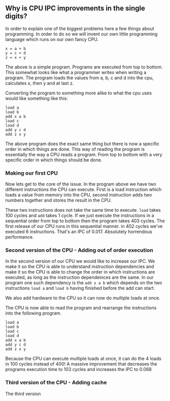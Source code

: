 ## Why is CPU IPC improvements in the single digits?

In order to explain one of the biggest problems here a few things about programming. In order to do so we will invent
our own little programming language which runs on our own fancy CPU.


```
x = a + b
y = c + d
z = x + y
```

The above is a simple program. Programs are executed from top to bottom. This somewhat looks like what a programmer writes when writing a program.
The program loads the values from a, b, c and d into the cpu, calculates x, then y and at last z.

Converting the program to something more alike to what the cpu uses would like something like this:

```
load a
load b
add x a b
load c
load d
add y c d
add z x y
```

The above program does the exact same thing but there is now a specific order in which things are done. 
This way of reading the program is essentially the way a CPU reads a program. 
From top to bottom with a very specific order in which things should be done.

### Making our first CPU

Now lets get to the core of the issue. In the program above we have two different instructions the CPU can execute. 
First is a load instruction which loads a value from memory into the CPU, second instruction adds two numbers together and stores the result in the CPU.

These two instructions does not take the same time to execute. `load` takes 100 cycles and `add` takes 1 cycle.
If we just execute the instructions in a sequential order from top to bottom then the program takes 403 cycles.
The first release of our CPU runs in this sequential manner.
in 402 cycles we've executed 6 instructions. That's an IPC of 0.017. Absolutely horrendous performance.

### Second version of the CPU - Adding out of order execution

In the second version of our CPU we would like to increase our IPC.
We make it so the CPU is able to understand instruction dependencies and make it so the CPU is able to change the order in which
instructions are executed, as long as the instruction dependeinces are the same. 
In our program one such dependency is the `add x a b` which depends on the two instructions `load a` and `load b` having finished before the add can start.

We also add hardware to the CPU so it can now do multiple loads at once.

The CPU is now able to read the program and rearrange the instructions into the following program.

```
load a
load b
load c
load d
add x a b
add y c d
add z x y
```

Because the CPU can execute multiple loads at once, it can do the  4 loads in 100 cycles instead of 400!
A massive improvement that decreases the programs execution time to 103 cycles and increases the IPC to 0.068

### Third version of the CPU - Adding cache



The third version
